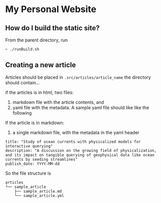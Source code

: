 # My Personal Website
## How do I build the static site?
From the parent directory, run
```bash
> ./runBuild.sh
```

## Creating a new article
Articles should be placed in `.src/articles/article_name` the directory should contain...

if the articles is in html, two files:
1. markdown file with the article contents, and
2. yaml file with the metadata. A sample yaml file should like like the following

If the article is in markdown:
1. a single markdown file, with the metadata in the yaml header


```
title: "Study of ocean currents with physicalized models for interactive querying"
description: "A discussion on the growing field of physicalization, and its impact on tangible querying of geophysical data like ocean currents by seeding streamlines"
publish_date: YYYY-MM-dd

```

So the file structure is

```
articles
└── sample_article
    ├── sample_article.md
    └── sample_article.yml
```
